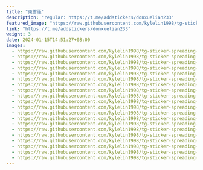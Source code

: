 ```yaml
---
title: "東雪蓮"
description: "regular: https://t.me/addstickers/donxuelian233"
featured_image: "https://raw.githubusercontent.com/kylelin1998/tg-sticker-spreading-worldwide-images/main/img/07aae80a-3df7-4816-9c5c-f1a14dcdd2fd.jpg"
link: "https://t.me/addstickers/donxuelian233"
weight: 3
date: 2024-01-15T14:51:27+08:00
images:
  - https://raw.githubusercontent.com/kylelin1998/tg-sticker-spreading-worldwide-images/main/img/07aae80a-3df7-4816-9c5c-f1a14dcdd2fd.jpg
  - https://raw.githubusercontent.com/kylelin1998/tg-sticker-spreading-worldwide-images/main/img/f05afaa5-c0de-42c2-ad97-ee9b25640eea.jpg
  - https://raw.githubusercontent.com/kylelin1998/tg-sticker-spreading-worldwide-images/main/img/c146c98a-c976-4c97-901d-87a605c56590.jpg
  - https://raw.githubusercontent.com/kylelin1998/tg-sticker-spreading-worldwide-images/main/img/b1fa23ee-92cb-471c-89c7-553429380d07.jpg
  - https://raw.githubusercontent.com/kylelin1998/tg-sticker-spreading-worldwide-images/main/img/d8cf2163-1e42-4876-9b95-a7bb8fa7c692.jpg
  - https://raw.githubusercontent.com/kylelin1998/tg-sticker-spreading-worldwide-images/main/img/dbd49a78-7160-4f54-ac24-49b66cd6b419.jpg
  - https://raw.githubusercontent.com/kylelin1998/tg-sticker-spreading-worldwide-images/main/img/216ae7af-07c5-429b-b7e0-a4265eaa6a10.jpg
  - https://raw.githubusercontent.com/kylelin1998/tg-sticker-spreading-worldwide-images/main/img/ec6b0954-af23-41cd-bec4-1caec8b73dfd.jpg
  - https://raw.githubusercontent.com/kylelin1998/tg-sticker-spreading-worldwide-images/main/img/c0317647-8739-450e-a491-583c64b29863.jpg
  - https://raw.githubusercontent.com/kylelin1998/tg-sticker-spreading-worldwide-images/main/img/800e4df1-d9fd-4dd6-8d9b-24dddcd8ffbb.jpg
  - https://raw.githubusercontent.com/kylelin1998/tg-sticker-spreading-worldwide-images/main/img/8cb2ae90-85eb-4d97-83f7-dd8e5d95ba94.jpg
  - https://raw.githubusercontent.com/kylelin1998/tg-sticker-spreading-worldwide-images/main/img/a542d51e-dcdb-4a7a-bd27-a8b4d4f24270.jpg
  - https://raw.githubusercontent.com/kylelin1998/tg-sticker-spreading-worldwide-images/main/img/4ce8e21c-89ac-420c-94d5-aa2e572b81de.jpg
  - https://raw.githubusercontent.com/kylelin1998/tg-sticker-spreading-worldwide-images/main/img/977683d0-1049-4e4e-9f3d-ae5b2986e784.jpg
  - https://raw.githubusercontent.com/kylelin1998/tg-sticker-spreading-worldwide-images/main/img/63e80fe3-798d-44c0-a2b9-b284169ec5d5.jpg
  - https://raw.githubusercontent.com/kylelin1998/tg-sticker-spreading-worldwide-images/main/img/98588573-25f9-481e-8c1e-c3655c9dabb5.jpg
  - https://raw.githubusercontent.com/kylelin1998/tg-sticker-spreading-worldwide-images/main/img/9414327d-3954-449e-bc29-fd2d9b368677.jpg
  - https://raw.githubusercontent.com/kylelin1998/tg-sticker-spreading-worldwide-images/main/img/48e2b674-be82-4b68-84d3-6da201c4a852.jpg
  - https://raw.githubusercontent.com/kylelin1998/tg-sticker-spreading-worldwide-images/main/img/3228c024-690b-4b08-84b4-b8085f737deb.jpg
  - https://raw.githubusercontent.com/kylelin1998/tg-sticker-spreading-worldwide-images/main/img/14d606e4-4577-4a03-9e50-291a75f97bb5.jpg
---
```

